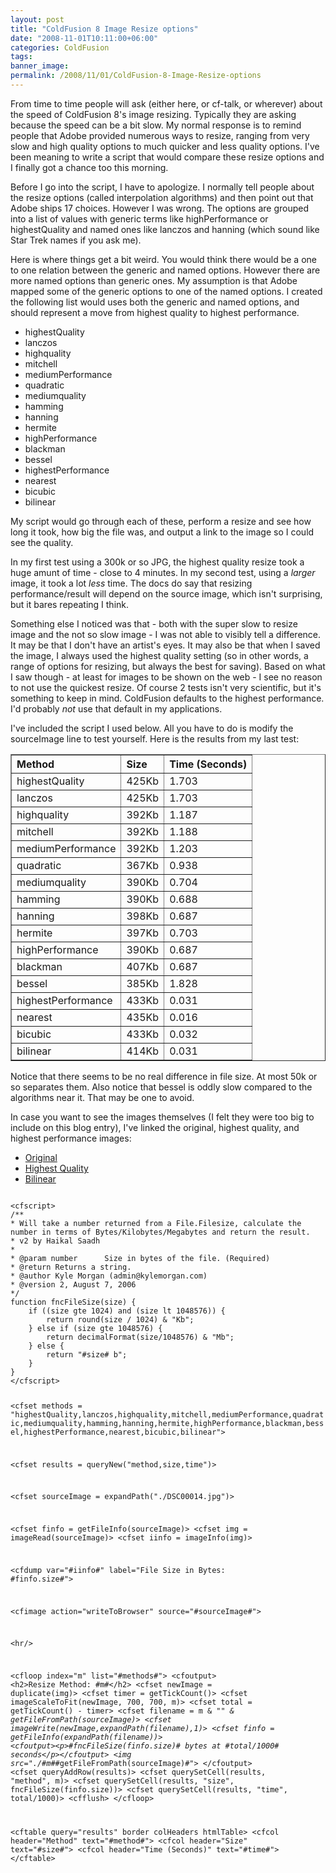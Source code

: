 ```yaml
---
layout: post
title: "ColdFusion 8 Image Resize options"
date: "2008-11-01T10:11:00+06:00"
categories: ColdFusion 
tags: 
banner_image: 
permalink: /2008/11/01/ColdFusion-8-Image-Resize-options
---
```


From time to time people will ask (either here, or cf-talk, or wherever) about the speed of ColdFusion 8's image resizing. Typically they are asking because the speed can be a bit slow. My normal response is to remind people that Adobe provided numerous ways to resize, ranging from very slow and high quality options to much quicker and less quality options. I've been meaning to write a script that would compare these resize options and I finally got a chance too this morning.
<!--more-->
Before I go into the script, I have to apologize. I normally tell people about the resize options (called interpolation algorithms) and then point out that Adobe ships 17 choices. However I was wrong. The options are grouped into a list of values with generic terms like highPerformance or highestQuality and named ones like lanczos and hanning (which sound like Star Trek names if you ask me). 

Here is where things get a bit weird. You would think there would be a one to one relation between the generic and named options. However there are more named options than generic ones. My assumption is that Adobe mapped some of the generic options to one of the named options. I created the following list would uses both the generic and named options, and should represent a move from highest quality to highest performance.

<ul>
<li>highestQuality
<li>lanczos
<li>highquality
<li>mitchell
<li>mediumPerformance
<li>quadratic
<li>mediumquality
<li>hamming
<li>hanning
<li>hermite
<li>highPerformance
<li>blackman
<li>bessel
<li>highestPerformance
<li>nearest
<li>bicubic
<li>bilinear
</ul>

My script would go through each of these, perform a resize and see how long it took, how big the file was, and output a link to the image so I could see the quality. 

In my first test using a 300k or so JPG, the highest quality resize took a huge amunt of time - close to 4 minutes. In my second test, using a <i>larger</i> image, it took a lot <i>less</i> time. The docs do say that resizing performance/result will depend on the source image, which isn't surprising, but it bares repeating I think. 

Something else I noticed was that - both with the super slow to resize image and the not so slow image - I was not able to visibly tell a difference. It may be that I don't have an artist's eyes. It may also be that when I saved the image, I always used the highest quality setting (so in other words, a range of options for resizing, but always the best for saving). Based on what I saw though - at least for images to be shown on the web - I see no reason to not use the quickest resize. Of course 2 tests isn't very scientific, but it's something to keep in mind. ColdFusion defaults to the highest performance. I'd probably <i>not</i> use that default in my applications.

I've included the script I used below. All you have to do is modify the sourceImage line to test yourself. Here is the results from my last test:

<table border>
<tr><th align='left'>Method</th><th align='left'>Size</th><th align='left'>Time (Seconds)</th></tr><tr><td align='left'>highestQuality</td><td align='left'>425Kb</td><td align='left'>1.703</td></tr>
<tr><td align='left'>lanczos</td><td align='left'>425Kb</td><td align='left'>1.703</td></tr>
<tr><td align='left'>highquality</td><td align='left'>392Kb</td><td align='left'>1.187</td></tr>

<tr><td align='left'>mitchell</td><td align='left'>392Kb</td><td align='left'>1.188</td></tr>
<tr><td align='left'>mediumPerformance</td><td align='left'>392Kb</td><td align='left'>1.203</td></tr>
<tr><td align='left'>quadratic</td><td align='left'>367Kb</td><td align='left'>0.938</td></tr>
<tr><td align='left'>mediumquality</td><td align='left'>390Kb</td><td align='left'>0.704</td></tr>
<tr><td align='left'>hamming</td><td align='left'>390Kb</td><td align='left'>0.688</td></tr>

<tr><td align='left'>hanning</td><td align='left'>398Kb</td><td align='left'>0.687</td></tr>
<tr><td align='left'>hermite</td><td align='left'>397Kb</td><td align='left'>0.703</td></tr>
<tr><td align='left'>highPerformance</td><td align='left'>390Kb</td><td align='left'>0.687</td></tr>
<tr><td align='left'>blackman</td><td align='left'>407Kb</td><td align='left'>0.687</td></tr>
<tr><td align='left'>bessel</td><td align='left'>385Kb</td><td align='left'>1.828</td></tr>

<tr><td align='left'>highestPerformance</td><td align='left'>433Kb</td><td align='left'>0.031</td></tr>
<tr><td align='left'>nearest</td><td align='left'>435Kb</td><td align='left'>0.016</td></tr>
<tr><td align='left'>bicubic</td><td align='left'>433Kb</td><td align='left'>0.032</td></tr>
<tr><td align='left'>bilinear</td><td align='left'>414Kb</td><td align='left'>0.031</td></tr>

</table>

Notice that there seems to be no real difference in file size. At most 50k or so separates them. Also notice that bessel is oddly slow compared to the algorithms near it. That may be one to avoid.

In case you want to see the images themselves (I felt they were too big to include on this blog entry), I've linked the original, highest quality, and highest performance images:

<ul>
<li><a href="http://www.raymondcamden.com/images/DSC00014.jpg">Original</a>
<li><a href="http://www.coldfusionjedi.com/images/highestQuality_DSC00014.jpg">Highest Quality</a>
<li><a href="http://www.coldfusionjedi.com/images/bilinear_DSC00014.jpg">Bilinear</a>
</ul>

<code>
&lt;cfscript&gt;
/**
* Will take a number returned from a File.Filesize, calculate the number in terms of Bytes/Kilobytes/Megabytes and return the result.
* v2 by Haikal Saadh
*
* @param number      Size in bytes of the file. (Required)
* @return Returns a string.
* @author Kyle Morgan (admin@kylemorgan.com)
* @version 2, August 7, 2006
*/
function fncFileSize(size) {
    if ((size gte 1024) and (size lt 1048576)) {
        return round(size / 1024) & "Kb";
    } else if (size gte 1048576) {
        return decimalFormat(size/1048576) & "Mb";
    } else {
        return "#size# b";
    }
}
&lt;/cfscript&gt;

&lt;cfset methods = "highestQuality,lanczos,highquality,mitchell,mediumPerformance,quadratic,mediumquality,hamming,hanning,hermite,highPerformance,blackman,bessel,highestPerformance,nearest,bicubic,bilinear"&gt;

&lt;cfset results = queryNew("method,size,time")&gt;
	
&lt;cfset sourceImage = expandPath("./DSC00014.jpg")&gt;

&lt;cfset finfo = getFileInfo(sourceImage)&gt;
&lt;cfset img = imageRead(sourceImage)&gt;
&lt;cfset iinfo = imageInfo(img)&gt;

&lt;cfdump var="#iinfo#" label="File Size in Bytes: #finfo.size#"&gt;

&lt;cfimage action="writeToBrowser" source="#sourceImage#"&gt;

&lt;hr/&gt;

&lt;cfloop index="m" list="#methods#"&gt;
	&lt;cfoutput&gt;
	&lt;h2&gt;Resize Method: #m#&lt;/h2&gt;
	&lt;cfset newImage = duplicate(img)&gt;
	&lt;cfset timer = getTickCount()&gt;
	&lt;cfset imageScaleToFit(newImage, 700, 700, m)&gt;
	&lt;cfset total = getTickCount() - timer&gt;
	&lt;cfset filename = m & "_" & getFileFromPath(sourceImage)&gt;
	&lt;cfset imageWrite(newImage,expandPath(filename),1)&gt;
	&lt;cfset finfo = getFileInfo(expandPath(filename))&gt;
	&lt;cfoutput&gt;&lt;p&gt;#fncFileSize(finfo.size)# bytes at #total/1000# seconds&lt;/p&gt;&lt;/cfoutput&gt;
	&lt;img src="./#m#_#getFileFromPath(sourceImage)#"&gt;
	&lt;/cfoutput&gt;
	&lt;cfset queryAddRow(results)&gt;
	&lt;cfset querySetCell(results, "method", m)&gt;
	&lt;cfset querySetCell(results, "size", fncFileSize(finfo.size))&gt;
	&lt;cfset querySetCell(results, "time", total/1000)&gt;
	&lt;cfflush&gt;
&lt;/cfloop&gt;

&lt;cftable query="results" border colHeaders htmlTable&gt;
	&lt;cfcol header="Method" text="#method#"&gt;
	&lt;cfcol header="Size" text="#size#"&gt;
	&lt;cfcol header="Time (Seconds)" text="#time#"&gt;
&lt;/cftable&gt;
</code>